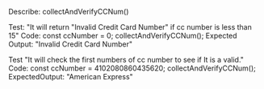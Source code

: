 Describe: collectAndVerifyCCNum()

Test: "It will return "Invalid Credit Card Number" if cc number is less than 15"
Code:
const ccNumber = 0;
collectAndVerifyCCNum();
Expected Output: "Invalid Credit Card Number"

Test "It will check the first numbers of cc number to see if It is a valid."
Code:
const ccNumber = 4102080860435620;
collectAndVerifyCCNum();
ExpectedOutput: "American Express"

